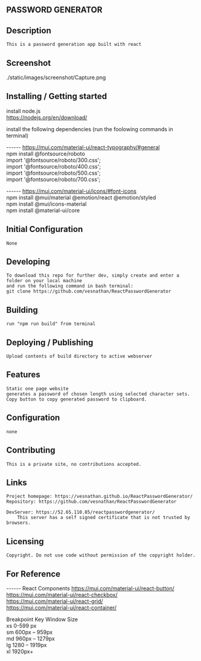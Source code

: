 ## PASSWORD GENERATOR

## Description
    This is a password generation app built with react  

## Screenshot

./static/images/screenshot/Capture.png  

## Installing / Getting started
  
install node.js  
https://nodejs.org/en/download/  
  
  
install the following dependencies (run the foolowing commands in terminal)  
  
 ------  https://mui.com/material-ui/react-typography/#general  
npm install @fontsource/roboto  
import '@fontsource/roboto/300.css';  
import '@fontsource/roboto/400.css';  
import '@fontsource/roboto/500.css';  
import '@fontsource/roboto/700.css';  
  
------  https://mui.com/material-ui/icons/#font-icons  
npm install @mui/material @emotion/react @emotion/styled  
npm install @mui/icons-material  
npm install @material-ui/core  
  
    


## Initial Configuration

    None  

## Developing

    To download this repo for further dev, simply create and enter a folder on your local machine   
    and run the following command in bash terminal:  
    git clone https://github.com/vesnathan/ReactPasswordGenerator  


## Building
    run "npm run build" from terminal  

## Deploying / Publishing

    Upload contents of build directory to active webserver  

## Features
    Static one page website  
    generates a password of chosen length using selected character sets. Copy button to copy generated password to clipboard.  

## Configuration

    none  

## Contributing

    This is a private site, no contributions accepted.  

## Links

    Project homepage: https://vesnathan.github.io/ReactPasswordGenerator/  
    Repository: https://github.com/vesnathan/ReactPasswordGenerator  

    DevServer: https://52.65.110.85/reactpasswordgenerator/  
        This server has a self signed certificate that is not trusted by browsers.  

## Licensing

    Copyright. Do not use code without permission of the copyright holder.  

## For Reference
------  React Components
https://mui.com/material-ui/react-button/  
https://mui.com/material-ui/react-checkbox/  
https://mui.com/material-ui/react-grid/  
https://mui.com/material-ui/react-container/  




Breakpoint Key 	Window Size  
xs 	            0-599 px  
sm 	            600px – 959px  
md 	            960px – 1279px  
lg 	            1280 – 1919px  
xl 	            1920px+  
